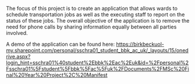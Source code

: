 The focus of this project is to create an application that allows wards to schedule transportation jobs as well as the executing staff to report on the status of these jobs.
The overall objective of the application is to remove the need for phone calls by sharing information equally between all parties involved.

A demo of the application can be found here: https://birkbeckuol-my.sharepoint.com/personal/sschra01_student_bbk_ac_uk/_layouts/15/onedrive.aspx?login_hint=sschra01%40student%2Ebbk%2Eac%2Euk&id=%2Fpersonal%2Fsschra01%5Fstudent%5Fbbk%5Fac%5Fuk%2FDocuments%2FMSc%20Final%20Year%20Project%2C%20Manifest
